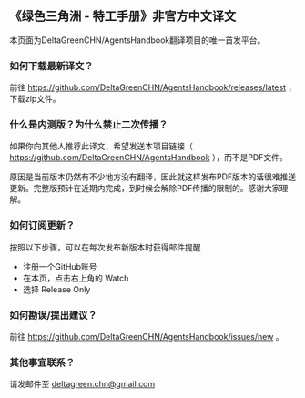## 《绿色三角洲 - 特工手册》非官方中文译文

本页面为DeltaGreenCHN/AgentsHandbook翻译项目的唯一首发平台。

### 如何下载最新译文？

前往 https://github.com/DeltaGreenCHN/AgentsHandbook/releases/latest ，下载zip文件。

### 什么是内测版？为什么禁止二次传播？

如果你向其他人推荐此译文，希望发送本项目链接（ https://github.com/DeltaGreenCHN/AgentsHandbook ），而不是PDF文件。

原因是当前版本仍然有不少地方没有翻译，因此就这样发布PDF版本的话很难推送更新。完整版预计在近期内完成，到时候会解除PDF传播的限制的。感谢大家理解。

### 如何订阅更新？

按照以下步骤，可以在每次发布新版本时获得邮件提醒

* 注册一个GitHub账号
* 在本页，点击右上角的 Watch
* 选择 Release Only

### 如何勘误/提出建议？

前往 https://github.com/DeltaGreenCHN/AgentsHandbook/issues/new 。

### 其他事宜联系？

请发邮件至 deltagreen.chn@gmail.com
